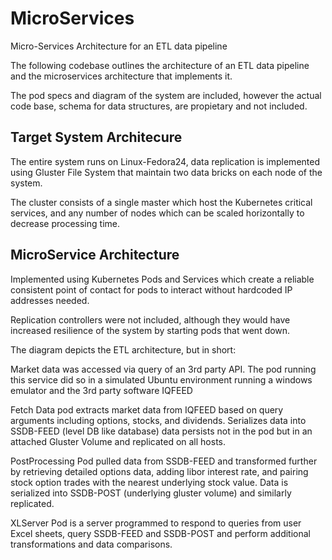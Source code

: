 # MicroServices
Micro-Services Architecture for an ETL data pipeline 

The following codebase outlines the architecture of an ETL data pipeline and the microservices architecture that implements it. 

The pod specs and diagram of the system are included, however the actual code base, schema for data structures, are propietary and not included. 

## Target System Architecure
The entire system runs on Linux-Fedora24, data replication is implemented using Gluster File System that maintain two data bricks on each node of the system. 

The cluster consists of a single master which host the Kubernetes critical services, and any number of nodes which can be scaled horizontally to decrease processing time.

## MicroService Architecture
Implemented using Kubernetes Pods and Services which create a reliable consistent point of contact for pods to interact without hardcoded IP addresses needed. 

Replication controllers were not included, although they would have increased resilience of the system by starting pods that went down. 

The diagram depicts the ETL architecture, but in short:

Market data was accessed via query of an 3rd party API. The pod running this service did so in a simulated Ubuntu environment running a windows emulator and the 3rd party software IQFEED

Fetch Data pod extracts market data from IQFEED based on query arguments including options, stocks, and dividends. Serializes data into SSDB-FEED (level DB like database) data persists not in the pod but in an attached Gluster Volume and replicated on all hosts.  

PostProcessing Pod pulled data from SSDB-FEED and transformed further by retrieving detailed options data, adding libor interest rate, and pairing stock option trades with the nearest underlying stock value. Data is serialized into SSDB-POST (underlying gluster volume) and similarly replicated.   

XLServer Pod is a server programmed to respond to queries from user Excel sheets, query SSDB-FEED and SSDB-POST and perform additional transformations and data comparisons.
